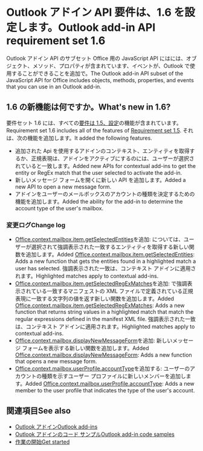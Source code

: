 # <a name="outlook-add-in-api-requirement-set-16"></a><span data-ttu-id="663f7-101">Outlook アドイン API 要件は、1.6 を設定します。</span><span class="sxs-lookup"><span data-stu-id="663f7-101">Outlook add-in API requirement set 1.6</span></span>

<span data-ttu-id="663f7-102">Outlook アドイン API のサブセット Office 用の JavaScript API にはには、オブジェクト、メソッド、プロパティが含まれています、イベントが、Outlook で使用することができることを追加で。</span><span class="sxs-lookup"><span data-stu-id="663f7-102">The Outlook add-in API subset of the JavaScript API for Office includes objects, methods, properties, and events that you can use in an Outlook add-in.</span></span>

## <a name="whats-new-in-16"></a><span data-ttu-id="663f7-103">1.6 の新機能は何ですか。</span><span class="sxs-lookup"><span data-stu-id="663f7-103">What's new in 1.6?</span></span>

<span data-ttu-id="663f7-104">要件セット 1.6 には、すべての[要件は 1.5、設定](../requirement-set-1.5/outlook-requirement-set-1.5.md)の機能が含まれています。</span><span class="sxs-lookup"><span data-stu-id="663f7-104">Requirement set 1.6 includes all of the features of [Requirement set 1.5](../requirement-set-1.5/outlook-requirement-set-1.5.md).</span></span> <span data-ttu-id="663f7-105">それは、次の機能を追加します。</span><span class="sxs-lookup"><span data-stu-id="663f7-105">It added the following features.</span></span>

- <span data-ttu-id="663f7-106">追加された Api を使用するアドインのコンテキスト、エンティティを取得するか、正規表現は、アドインをアクティブにするのには、ユーザーが選択されていると一致します。</span><span class="sxs-lookup"><span data-stu-id="663f7-106">Added new APIs for contextual add-ins to get the entity or RegEx match that the user selected to activate the add-in.</span></span>
- <span data-ttu-id="663f7-107">新しいメッセージ フォームを開くに新しい API を追加します。</span><span class="sxs-lookup"><span data-stu-id="663f7-107">Added a new API to open a new message form.</span></span>
- <span data-ttu-id="663f7-108">アドインをユーザーのメールボックスのアカウントの種類を決定するための機能を追加します。</span><span class="sxs-lookup"><span data-stu-id="663f7-108">Added the ability for the add-in to determine the account type of the user's mailbox.</span></span>

### <a name="change-log"></a><span data-ttu-id="663f7-109">変更ログ</span><span class="sxs-lookup"><span data-stu-id="663f7-109">Change log</span></span>

- <span data-ttu-id="663f7-110">[Office.context.mailbox.item.getSelectedEntities](office.context.mailbox.item.md#getselectedentities--entitiesjavascriptapioutlook16officeentities)を追加: については、ユーザーが選択されて強調表示された一致するエンティティを取得する新しい関数を追加します。</span><span class="sxs-lookup"><span data-stu-id="663f7-110">Added [Office.context.mailbox.item.getSelectedEntities](office.context.mailbox.item.md#getselectedentities--entitiesjavascriptapioutlook16officeentities): Adds a new function that gets the entities found in a highlighted match a user has selected.</span></span> <span data-ttu-id="663f7-111">強調表示された一致は、コンテキスト アドインに適用されます。</span><span class="sxs-lookup"><span data-stu-id="663f7-111">Highlighted matches apply to contextual add-ins.</span></span>
- <span data-ttu-id="663f7-112">[Office.context.mailbox.item.getSelectedRegExMatches](office.context.mailbox.item.md#getselectedregexmatches--object)を追加: で強調表示されている一致するマニフェストの XML ファイルで定義されている正規表現に一致する文字列の値を返す新しい関数を追加します。</span><span class="sxs-lookup"><span data-stu-id="663f7-112">Added [Office.context.mailbox.item.getSelectedRegExMatches](office.context.mailbox.item.md#getselectedregexmatches--object): Adds a new function that returns string values in a highlighted match that match the regular expressions defined in the manifest XML file.</span></span> <span data-ttu-id="663f7-113">強調表示された一致は、コンテキスト アドインに適用されます。</span><span class="sxs-lookup"><span data-stu-id="663f7-113">Highlighted matches apply to contextual add-ins.</span></span>
- <span data-ttu-id="663f7-114">[Office.context.mailbox.displayNewMessageForm](office.context.mailbox.md#displaynewmessageformparameters)を追加: 新しいメッセージ フォームを表示する新しい関数を追加します。</span><span class="sxs-lookup"><span data-stu-id="663f7-114">Added [Office.context.mailbox.displayNewMessageForm](office.context.mailbox.md#displaynewmessageformparameters): Adds a new function that opens a new message form.</span></span>
- <span data-ttu-id="663f7-115">[Office.context.mailbox.userProfile.accountType](office.context.mailbox.userprofile.md#accounttype-string)を追加する: ユーザーのアカウントの種類を示すユーザー プロファイルに新しいメンバーを追加します。</span><span class="sxs-lookup"><span data-stu-id="663f7-115">Added [Office.context.mailbox.userProfile.accountType](office.context.mailbox.userprofile.md#accounttype-string): Adds a new member to the user profile that indicates the type of the user's account.</span></span>

## <a name="see-also"></a><span data-ttu-id="663f7-116">関連項目</span><span class="sxs-lookup"><span data-stu-id="663f7-116">See also</span></span>

- [<span data-ttu-id="663f7-117">Outlook アドイン</span><span class="sxs-lookup"><span data-stu-id="663f7-117">Outlook add-ins</span></span>](https://docs.microsoft.com/outlook/add-ins/)
- [<span data-ttu-id="663f7-118">Outlook アドインのコード サンプル</span><span class="sxs-lookup"><span data-stu-id="663f7-118">Outlook add-in code samples</span></span>](https://developer.microsoft.com/outlook/gallery/?filterBy=Outlook,Samples,Add-ins)
- [<span data-ttu-id="663f7-119">作業の開始</span><span class="sxs-lookup"><span data-stu-id="663f7-119">Get started</span></span>](https://docs.microsoft.com/outlook/add-ins/quick-start)